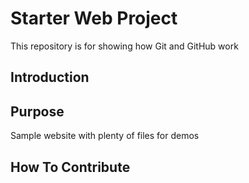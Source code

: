 # Starter Web Project

This repository is for showing how Git and GitHub work

## Introduction 

## Purpose
Sample website with plenty of files for demos

## How To Contribute